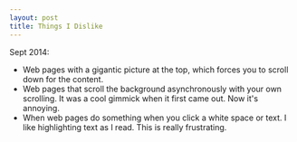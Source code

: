 ```yaml
---
layout: post
title: Things I Dislike
---
```


Sept 2014:

- Web pages with a gigantic picture at the top, which forces you to scroll down
  for the content. 
- Web pages that scroll the background asynchronously with your own scrolling.
  It was a cool gimmick when it first came out. Now it's annoying.
- When web pages do something when you click a white space or text. I like
  highlighting text as I read. This is really frustrating.
